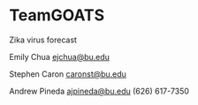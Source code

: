 # TeamGOATS
Zika virus forecast

Emily Chua
ejchua@bu.edu

Stephen Caron
caronst@bu.edu

Andrew Pineda 
ajpineda@bu.edu
(626) 617-7350